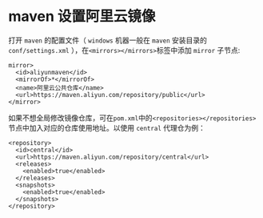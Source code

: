 # maven 设置阿里云镜像

打开 `maven` 的配置文件（ `windows` 机器一般在 `maven` 安装目录的 `conf/settings.xml` ），在`<mirrors></mirrors>`标签中添加 `mirror` 子节点:

```
mirror>
  <id>aliyunmaven</id>
  <mirrorOf>*</mirrorOf>
  <name>阿里云公共仓库</name>
  <url>https://maven.aliyun.com/repository/public</url>
</mirror>
```


如果不想全局修改镜像仓库，可在`pom.xml`中的`<repositories></repositories>`节点中加入对应的仓库使用地址。以使用 `central` 代理仓为例：

```
<repository>
  <id>central</id>
  <url>https://maven.aliyun.com/repository/central</url>
  <releases>
    <enabled>true</enabled>
  </releases>
  <snapshots>
    <enabled>true</enabled>
  </snapshots>
</repository>
```

